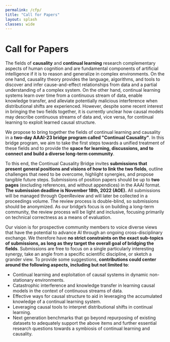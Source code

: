 ```yaml
---
permalink: /cfp/
title: "Call for Papers"
layout: splash
classes: wide 
---
```


# Call for Papers

The fields of **causality** and **continual learning** research complementary aspects of human cognition and are fundamental components of artificial intelligence if it is to reason and generalize in complex environments. On the one hand, causality theory provides the language, algorithms, and tools to discover and infer cause-and-effect relationships from data and a partial understanding of a complex system. On the other hand, continual learning systems learn over time from a continuous stream of data, enable knowledge transfer, and alleviate potentially malicious interference when distributional shifts are experienced. However, despite some recent interest in bringing the two fields together, it is currently unclear how causal models may describe continuous streams of data and, vice versa, for continual learning to exploit learned causal structure. 

We propose to bring together the fields of continual learning and causality in a **two-day AAAI-23 bridge program called "Continual Causality"**. 
In this bridge program, we aim to take the first steps towards a unified treatment of these fields and to provide the **space for learning, discussions, and to connect and build a diverse long-term community**.
 
To this end, the Continual Causality Bridge invites **submissions that present general positions and visions of how to link the two fields**, outline challenges that need to be overcome, highlight synergies, and propose tangible future steps. Submissions of position papers should be up to **two pages** (excluding references, and without appendices) in the AAAI format. **The submission deadline is November 18th, 2022 (AOE).** All submissions will be managed through OpenReview and will later be collected in a proceedings volume.  The review process is double-blind, so submissions should be anonymized. As our bridge’s focus is on building a long-term community, the review process will be light and inclusive, focusing primarily on technical correctness as a means of evaluation. 

Our vision is for prospective community members to voice diverse views that have the potential to advance AI through an ongoing cross-disciplinary exchange. We therefore have **no strict constraints on the exact sub-topics of submissions, as long as they target the overall goal of bridging the fields**. Submissions are free to focus on a single particularly interesting synergy, take an angle from a specific scientific discipline, or sketch a grander view.
To provide some suggestions, **contributions could center around the following aspects, including but not limited to**:
 
* Continual learning and exploitation of causal systems in dynamic non-stationary environments. 
* Catastrophic interference and knowledge transfer in learning causal models in the context of continuous streams of data. 
* Effective ways for causal structure to aid in leveraging the accumulated knowledge of a continual learning system.
* Leveraging causal tools to interpret distributional shifts in continual learning.
* Next generation benchmarks that go beyond repurposing of existing datasets to adequately support the above items and further essential research questions towards a symbiosis of continual learning and causality.

